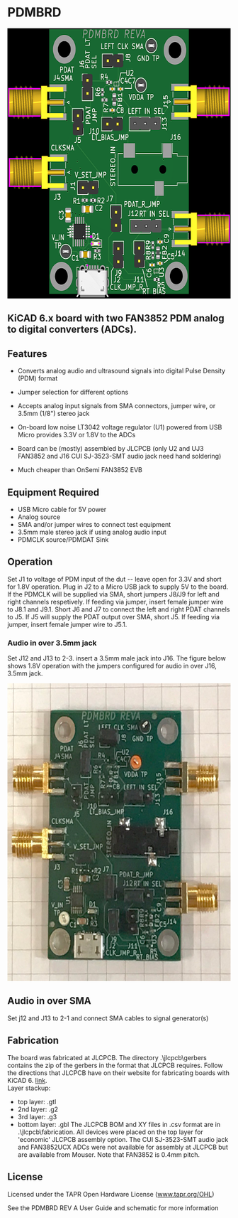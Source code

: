 # PDMBRD 

<img src="./images/board_top.png" width="640" height="608">

## KiCAD 6.x board with two FAN3852 PDM analog to digital converters (ADCs).  

## Features

* Converts analog audio and ultrasound signals into digital Pulse Density (PDM) format
* Jumper selection for different options
* Accepts analog input signals from SMA connectors, jumper wire, or 3.5mm (1/8") stereo jack
* On-board low noise LT3042 voltage regulator (U1) powered from USB Micro provides 3.3V or 1.8V to the ADCs

* Board can be (mostly) assembled by JLCPCB (only U2 and UJ3 FAN3852 and J16 CUI SJ-3523-SMT audio jack need hand soldering)
* Much cheaper than OnSemi FAN3852 EVB 

## Equipment Required

* USB Micro cable for 5V power
* Analog source
* SMA and/or jumper wires to connect test equipment
* 3.5mm male stereo jack if using analog audio input
* PDMCLK source/PDMDAT Sink


## Operation

Set J1 to voltage of PDM input of the dut -- leave open for 3.3V and short for 1.8V operation.
Plug in J2 to a Micro USB jack to supply 5V to the board.
If the PDMCLK will be supplied via SMA, short jumpers J8/J9 for left and right channels respetively.  If feeding via jumper, insert female jumper wire to J8.1 and J9.1.
Short J6 and J7 to connect the left and right PDAT channels to J5.  If J5 will supply the PDAT output over SMA, short J5. If feeding via jumper, insert female jumper wire to J5.1.

### Audio in over 3.5mm jack
Set J12 and J13 to 2-3.
insert a 3.5mm male jack into J16.  The figure below shows 1.8V operation with the jumpers configured for audio in over J16, 3.5mm jack.

<img src="./images/pdm_3p5mm_in_config.png" width="640" height="670">

## Audio in over SMA
Set j12 and J13 to 2-1 and connect SMA cables to signal generator(s)

## Fabrication

The board was fabricated at JLCPCB.  The directory .\jlcpcb\gerbers contains the zip of the gerbers in the format that JLCPCB requires.  Follow the directions that JLCPCB have on their website for fabricating boards with KiCAD 6.  [link](https://jlcpcb.com/help/article/16-How-to-generate-Gerber-and-Drill-files-in-KiCad-6).  
Layer stackup: 
* top layer: .gtl
* 2nd layer: .g2
* 3rd layer: .g3
* bottom layer: .gbl 
The JLCPCB BOM and XY files in .csv format are in .\jlcpcb\fabrication.  All devices were placed on the top layer for 'economic' JLCPCB assembly option.  The CUI SJ-3523-SMT audio jack and FAN3852UCX ADCs were not available for assembly at JLCPCB but are available from Mouser.  Note that FAN3852 is 0.4mm pitch.
 
## License

Licensed under the TAPR Open Hardware License (www.tapr.org/OHL)

See the PDMBRD REV A User Guide and schematic for more information
